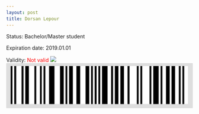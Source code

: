 ```yaml
---
layout: post
title: Dorsan Lepour
---
```


Status: Bachelor/Master student

Expiration date: 2019.01.01

Validity: <font color="red"> Not valid</font> 
![](/members/img/Dorsan_Lepour.png)
![](/members/img/bar.png)
